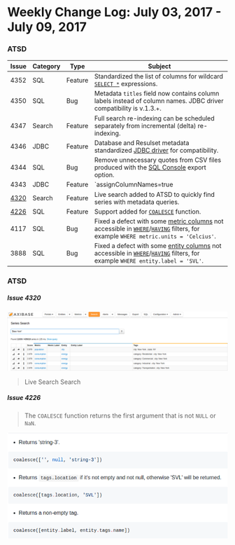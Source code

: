 Weekly Change Log: July 03, 2017 - July 09, 2017
==================================================

### ATSD
 
| Issue| Category    | Type    | Subject              |
|------|-------------|---------|----------------------|
| 4352 | SQL| Feature | Standardized the list of columns for wildcard [`SELECT *`](../../sql/examples/query-tags-wildcard-expression.md) expressions. |
| 4350 | SQL| Bug | Metadata `titles` field now contains column labels instead of column names. JDBC driver compatibility is v.1.3.+. |
| 4347 | Search| Feature | Full search re-indexing can be scheduled separately from incremental (delta) re-indexing. |
| 4346 | JDBC | Feature | Database and Resulset metadata standardized [JDBC driver](https://github.com/axibase/atsd-jdbc#jdbc-driver) for compatibility.  |
| 4344 | SQL | Bug | Remove unnecessary quotes from CSV files produced with the [SQL Console](../../sql#overview) export option. |
| 4343 | JDBC | Feature | `assignColumnNames=true|false` setting added to control the behavior of `getColumnName()` and `getColumnLabel()` methods in the [JDBC](https://github.com/axibase/atsd-jdbc#jdbc-connection-properties-supported-by-driver) driver. |
| [4320](#Issue-4320) | Search | Feature | Live search added to ATSD to quickly find series with metadata queries. |
| [4226](#Issue-4226) | SQL | Feature | Support added for [`COALESCE`](../../rule-engine/functions-coalesce.md#functions-coalesce) function.|
| 4117 | SQL | Bug | Fixed a defect with some [metric columns](../../sql/README.md#metric-columns) not accessible in [`WHERE`](../../sql#where-clause)/[`HAVING`](../../sql#having-filter) filters, for example `WHERE metric.units = 'Celcius'`. |
| 3888 | SQL | Bug | Fixed a defect with some [entity columns](../../sql/README.md#entity-columns) not accessible in [`WHERE`](../../sql#where-clause)/[`HAVING`](../../sql#having-filter) filters, for example `WHERE entity.label = 'SVL'`. |

### ATSD

##### Issue 4320

![](Images/4320.png)

> Live Search Search

##### Issue 4226

> The `COALESCE` function returns the first argument that is not `NULL` or `NaN`.

![](Images/4226.png)
